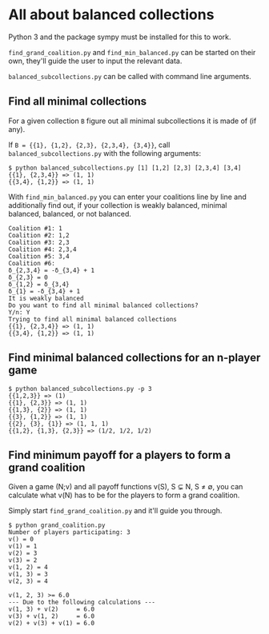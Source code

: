 # All about balanced collections

Python 3 and the package sympy must be installed for this to work.

`find_grand_coalition.py` and `find_min_balanced.py` can be started on their own, they'll guide the user to input the relevant data.

`balanced_subcollections.py` can be called with command line arguments.

## Find all minimal collections
For a given collection `B` figure out all minimal subcollections it is made of (if any).

If `B = {{1}, {1,2}, {2,3}, {2,3,4}, {3,4}}`, call `balanced_subcollections.py` with the following arguments:

```
$ python balanced_subcollections.py [1] [1,2] [2,3] [2,3,4] [3,4]
{{1}, {2,3,4}} => (1, 1)
{{3,4}, {1,2}} => (1, 1)
```

With `find_min_balanced.py` you can enter your coalitions line by line and additionally find out, if your collection is weakly balanced, minimal balanced, balanced, or not balanced.

```
Coalition #1: 1
Coalition #2: 1,2
Coalition #3: 2,3
Coalition #4: 2,3,4
Coalition #5: 3,4
Coalition #6:
δ_{2,3,4} = -δ_{3,4} + 1
δ_{2,3} = 0
δ_{1,2} = δ_{3,4}
δ_{1} = -δ_{3,4} + 1
It is weakly balanced
Do you want to find all minimal balanced collections?
Y/n: Y
Trying to find all minimal balanced collections
{{1}, {2,3,4}} => (1, 1)
{{3,4}, {1,2}} => (1, 1)
```

## Find minimal balanced collections for an n-player game
```
$ python balanced_subcollections.py -p 3
{{1,2,3}} => (1)
{{1}, {2,3}} => (1, 1)
{{1,3}, {2}} => (1, 1)
{{3}, {1,2}} => (1, 1)
{{2}, {3}, {1}} => (1, 1, 1)
{{1,2}, {1,3}, {2,3}} => (1/2, 1/2, 1/2)
```

## Find minimum payoff for a players to form a grand coalition
<div>Given a game (N;v) and all payoff functions v(S), S &#8842; N, S &ne; &empty;, you can calculate what v(N) has to be for the players to form a grand coalition.</div>

Simply start `find_grand_coalition.py` and it'll guide you through.

```
$ python grand_coalition.py
Number of players participating: 3
v() = 0
v(1) = 1
v(2) = 3
v(3) = 2
v(1, 2) = 4
v(1, 3) = 3
v(2, 3) = 4

v(1, 2, 3) >= 6.0
--- Due to the following calculations ---
v(1, 3) + v(2)     = 6.0
v(3) + v(1, 2)     = 6.0
v(2) + v(3) + v(1) = 6.0
```
